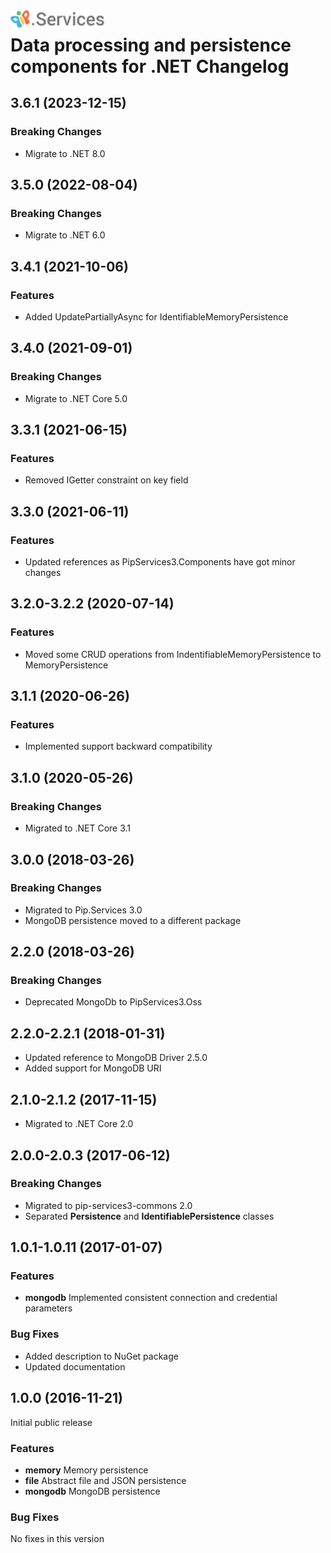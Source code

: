 # <img src="https://github.com/pip-services/pip-services/raw/master/design/Logo.png" alt="Pip.Services Logo" style="max-width:30%"> <br/> Data processing and persistence components for .NET Changelog

## <a name="3.6.1"></a> 3.6.1 (2023-12-15)

### Breaking Changes
* Migrate to .NET 8.0

## <a name="3.5.0"></a> 3.5.0 (2022-08-04)

### Breaking Changes
* Migrate to .NET 6.0

## <a name="3.4.1"></a> 3.4.1 (2021-10-06)

### Features
* Added UpdatePartiallyAsync for IdentifiableMemoryPersistence

## <a name="3.4.0"></a> 3.4.0 (2021-09-01)

### Breaking Changes
* Migrate to .NET Core 5.0

## <a name="3.3.1"></a> 3.3.1 (2021-06-15) 

### Features
* Removed IGetter constraint on key field

## <a name="3.3.0"></a> 3.3.0 (2021-06-11) 

### Features
* Updated references as PipServices3.Components have got minor changes

## <a name="3.2.0-3.2.2"></a> 3.2.0-3.2.2 (2020-07-14)

### Features
* Moved some CRUD operations from IndentifiableMemoryPersistence to MemoryPersistence

## <a name="3.1.1"></a> 3.1.1 (2020-06-26)

### Features
* Implemented support backward compatibility

## <a name="3.1.0"></a> 3.1.0 (2020-05-26)

### Breaking Changes
* Migrated to .NET Core 3.1

## <a name="3.0.0"></a> 3.0.0 (2018-03-26)

### Breaking Changes
* Migrated to Pip.Services 3.0
* MongoDB persistence moved to a different package

## <a name="2.3.0"></a> 2.2.0 (2018-03-26)

### Breaking Changes
* Deprecated MongoDb to PipServices3.Oss

## <a name="2.2.0-2.2.1"></a> 2.2.0-2.2.1 (2018-01-31)
* Updated reference to MongoDB Driver 2.5.0
* Added support for MongoDB URI

## <a name="2.1.0-2.1.2"></a> 2.1.0-2.1.2 (2017-11-15)
* Migrated to .NET Core 2.0

## <a name="2.0.0-2.0.3"></a> 2.0.0-2.0.3 (2017-06-12)

### Breaking Changes
* Migrated to pip-services3-commons 2.0
* Separated **Persistence** and **IdentifiablePersistence** classes

## <a name="1.0.1-1.0.11"></a> 1.0.1-1.0.11 (2017-01-07)

### Features
* **mongodb** Implemented consistent connection and credential parameters

### Bug Fixes
* Added description to NuGet package
* Updated documentation

## <a name="1.0.0"></a> 1.0.0 (2016-11-21)

Initial public release

### Features
* **memory** Memory persistence
* **file** Abstract file and JSON persistence
* **mongodb** MongoDB persistence

### Bug Fixes
No fixes in this version

